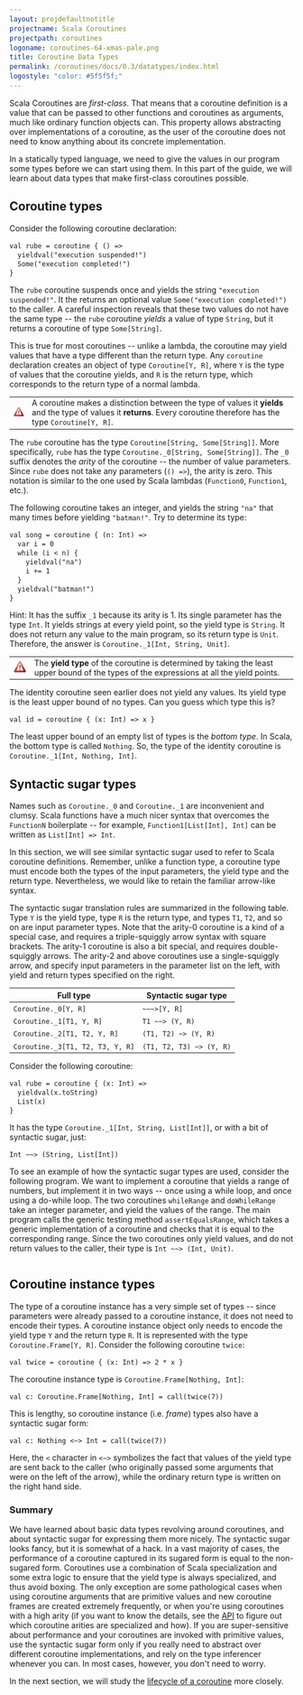 ```yaml
---
layout: projdefaultnotitle
projectname: Scala Coroutines
projectpath: coroutines
logoname: coroutines-64-xmas-pale.png
title: Coroutine Data Types
permalink: /coroutines/docs/0.3/datatypes/index.html
logostyle: "color: #5f5f5f;"
---
```



Scala Coroutines are *first-class*.
That means that a coroutine definition is a value that can be passed to other
functions and coroutines as arguments, much like ordinary function objects can.
This property allows abstracting over implementations of a coroutine,
as the user of the coroutine does not need to know anything
about its concrete implementation.

In a statically typed language,
we need to give the values in our program
some types before we can start using them.
In this part of the guide,
we will learn about data types
that make first-class coroutines possible.


## Coroutine types

Consider the following coroutine declaration:

    val rube = coroutine { () =>
      yieldval("execution suspended!")
      Some("execution completed!")
    }

The `rube` coroutine suspends once and yields the string `"execution suspended!"`.
It the returns an optional value `Some("execution completed!")` to the caller.
A careful inspection reveals that these two values do not have the same type --
the `rube` coroutine *yields* a value of type `String`,
but it returns a coroutine of type `Some[String]`.

This is true for most coroutines -- unlike a lambda,
the coroutine may yield values that have a type different than the return type.
Any `coroutine` declaration creates an object of type `Coroutine[Y, R]`,
where `Y` is the type of values that the coroutine yields,
and `R` is the return type, which corresponds to the return type of a normal lambda.

<table class="docs-tip">
<td><img src="/resources/images/warning.png"/></td>
<td>
A coroutine makes a distinction between the type of values it <b>yields</b>
and the type of values it <b>returns</b>.
Every coroutine therefore has the type <code>Coroutine[Y, R]</code>.
</td>
</table>

The `rube` coroutine has the type `Coroutine[String, Some[String]]`.
More specifically, `rube` has the type `Coroutine._0[String, Some[String]]`.
The `_0` suffix denotes the *arity* of the coroutine --
the number of value parameters.
Since `rube` does not take any parameters (`() =>`), the arity is zero.
This notation is similar to the one used by Scala lambdas
(`Function0`, `Function1`, etc.).

The following coroutine takes an integer, and yields the string `"na"` that many times
before yielding `"batman!"`. Try to determine its type:

    val song = coroutine { (n: Int) =>
      var i = 0
      while (i < n) {
        yieldval("na")
        i += 1
      }
      yieldval("batman!")
    }

Hint: It has the suffix `_1` because its arity is 1.
Its single parameter has the type `Int`.
It yields strings at every yield point, so the yield type is `String`.
It does not return any value to the main program, so its return type is `Unit`.
Therefore, the answer is `Coroutine._1[Int, String, Unit]`.

<table class="docs-tip">
<td><img src="/resources/images/warning.png"/></td>
<td>
The <b>yield type</b> of the coroutine is determined by taking the least upper bound
of the types of the expressions at all the yield points.
</td>
</table>

The identity coroutine seen earlier does not yield any values.
Its yield type is the least upper bound of no types.
Can you guess which type this is?

    val id = coroutine { (x: Int) => x }

The least upper bound of an empty list of types is the *bottom type*.
In Scala, the bottom type is called `Nothing`.
So, the type of the identity coroutine is `Coroutine._1[Int, Nothing, Int]`.


## Syntactic sugar types

Names such as `Coroutine._0` and `Coroutine._1` are inconvenient and clumsy.
Scala functions have a much nicer syntax that overcomes the `FunctionN` boilerplate --
for example, `Function1[List[Int], Int]` can be written as `List[Int] => Int`.

In this section,
we will see similar syntactic sugar used to refer to Scala coroutine definitions.
Remember, unlike a function type, a coroutine type must encode
both the types of the input parameters,
the yield type and the return type.
Nevertheless, we would like to retain the familiar arrow-like syntax.

The syntactic sugar translation rules are summarized in the following table.
Type `Y` is the yield type,
type `R` is the return type,
and types `T1`, `T2`, and so on are input parameter types.
Note that the arity-0 coroutine is a kind of a special case,
and requires a triple-squiggly arrow syntax with square brackets.
The arity-1 coroutine is also a bit special, and requires double-squiggly arrows.
The arity-2 and above coroutines use a single-squiggly arrow,
and specify input parameters in the parameter list on the left,
with yield and return types specified on the right.

Full type                            | Syntactic sugar type
-------------------------------------|--------------------------
`Coroutine._0[Y, R]`                 | `~~~>[Y, R]`
`Coroutine._1[T1, Y, R]`             | `T1 ~~> (Y, R)`
`Coroutine._2[T1, T2, Y, R]`         | `(T1, T2) ~> (Y, R)`
`Coroutine._3[T1, T2, T3, Y, R]`     | `(T1, T2, T3) ~> (Y, R)`

Consider the following coroutine:

    val rube = coroutine { (x: Int) =>
      yieldval(x.toString)
      List(x)
    }

It has the type `Coroutine._1[Int, String, List[Int]]`,
or with a bit of syntactic sugar, just:

    Int ~~> (String, List[Int])

To see an example of how the syntactic sugar types are used,
consider the following program.
We want to implement a coroutine that yields a range of numbers,
but implement it in two ways -- once using a while loop,
and once using a do-while loop.
The two coroutines `whileRange` and `doWhileRange`
take an integer parameter, and yield the values of the range.
The main program calls the generic testing method `assertEqualsRange`,
which takes a generic implementation of a coroutine
and checks that it is equal to the corresponding range.
Since the two coroutines only yield values, and do not return values to the caller,
their type is `Int ~~> (Int, Unit)`.

<div>
<pre id="examplebox-1">
</pre>
</div>
<script>
  setContent(
    "examplebox-1",
    "https://api.github.com/repos/storm-enroute/coroutines/contents/src/test/scala/scala/examples/Datatypes.scala",
    null,
    "raw",
    "https://github.com/storm-enroute/coroutines/blob/master/src/test/scala/scala/examples/Datatypes.scala");
</script>


## Coroutine instance types

The type of a coroutine instance has a very simple set of types --
since parameters were already passed to a coroutine instance,
it does not need to encode their types.
A coroutine instance object only needs to encode
the yield type `Y` and the return type `R`.
It is represented with the type `Coroutine.Frame[Y, R]`.
Consider the following coroutine `twice`:

    val twice = coroutine { (x: Int) => 2 * x }

The coroutine instance type is `Coroutine.Frame[Nothing, Int]`:

    val c: Coroutine.Frame[Nothing, Int] = call(twice(7))

This is lengthy, so coroutine instance (i.e. *frame*) types
also have a syntactic sugar form:

    val c: Nothing <~> Int = call(twice(7))

Here, the `<` character in `<~>` symbolizes the fact that values of the yield type
are sent back to the caller
(who originally passed some arguments that were on the left of the arrow),
while the ordinary return type is written on the right hand side.


### Summary

We have learned about basic data types revolving around coroutines,
and about syntactic sugar for expressing them more nicely.
The syntactic sugar looks fancy, but it is somewhat of a hack.
In a vast majority of cases,
the performance of a coroutine captured in its sugared form
is equal to the non-sugared form.
Coroutines use a combination of Scala specialization
and some extra logic to ensure that the yield type
is always specialized, and thus avoid boxing.
The only exception are some pathological cases when using
coroutine arguments that are primitive values
and new coroutine frames are created extremely frequently,
or when you're using coroutines with a high arity
(if you want to know the details, see the
[API](http://storm-enroute.com/apidocs/coroutines/0.3/api/)
to figure out which coroutine arities are specialized and how).
If you are super-sensitive about performance
and your coroutines are invoked with primitive values,
use the syntactic sugar form only if you really need to
abstract over different coroutine implementations,
and rely on the type inferencer whenever you can.
In most cases, however, you don't need to worry.

In the next section, we will study the [lifecycle of a coroutine](../lifecycle/)
more closely.
